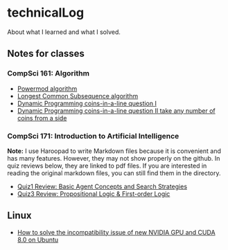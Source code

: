 # technicalLog
About what I learned and what I solved.
## Notes for classes

### CompSci 161: Algorithm
- [Powermod algorithm](./algorithmCodes/powerMod.py)
- [Longest Common Subsequence algorithm](./algorithmCodes/longestCommanSubsequence.py)
- [Dynamic Programming coins-in-a-line question I](./algorithmCodes/dynamicProgrammingGameStrategy.py)
- [Dynamic Programming coins-in-a-line question II take any number of coins from a side](./algorithmCodes/dynamicProgrammingGameStrategy2.py)


### CompSci 171: Introduction to Artificial Intelligence
**Note:** I use Haroopad to write Markdown files because it is convenient and has many features. However, they may not show properly on the github. In quiz reviews below, they are linked to pdf files. If you are interested in reading the original markdown files, you can still find them in the directory.
- [Quiz1 Review: Basic Agent Concepts and Search Strategies](./CS171/quiz1_review.pdf)
- [Quiz3 Review: Propositional Logic & First-order Logic](/Users/zeng/Dropbox/cs/TechnicalLog/CS171/quiz3/quiz3review.md.pdf)
## Linux
- [How to solve the incompatibility issue of new NVIDIA GPU and CUDA 8.0 on Ubuntu](./Nvidia_CUDA.md) 
